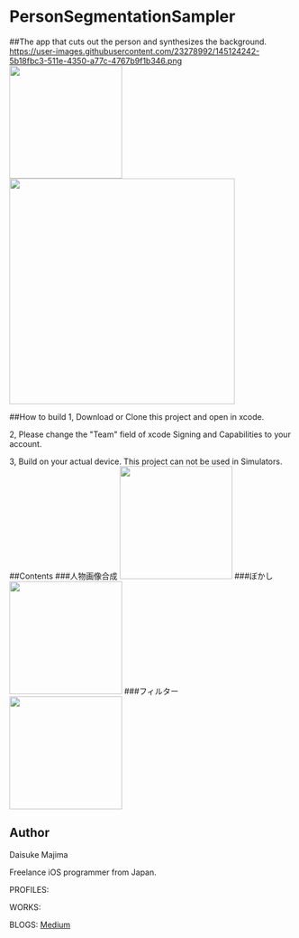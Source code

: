 # PersonSegmentationSampler

##The app that cuts out the person and synthesizes the background.
https://user-images.githubusercontent.com/23278992/145124242-5b18fbc3-511e-4350-a77c-4767b9f1b346.png
<img src="" width=200><img src="" width=400>


##How to build
1, Download or Clone this project and open in xcode.

2, Please change the "Team" field of xcode Signing and Capabilities to your account.

3, Build on your actual device. This project can not be used in Simulators.
##Contents
###人物画像合成
<img src="https://user-images.githubusercontent.com/23278992/145123685-cda93340-7407-483e-9929-e29ca1174545.gif" width=200>
###ぼかし
<img src="https://user-images.githubusercontent.com/23278992/145120693-1a1ade74-9bd7-43af-9200-6b29e8791cdf.JPG" width=200>
###フィルター
<img src="https://user-images.githubusercontent.com/23278992/145120682-0ea1f1fd-42cb-469b-aaaa-fc88eee56795.JPG" width=200>

## Author

Daisuke Majima

Freelance iOS programmer from Japan.

PROFILES:

WORKS:

BLOGS:  [Medium](https://rockyshikoku.medium.com/)

